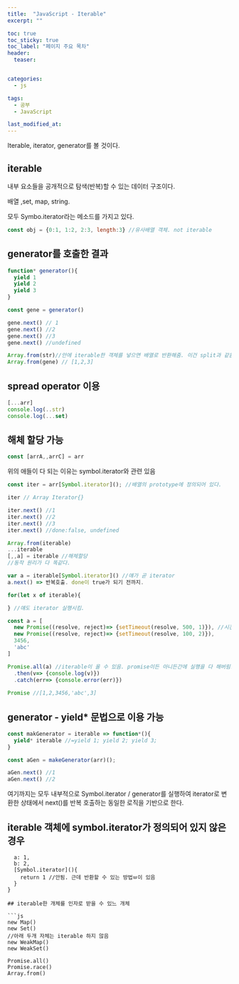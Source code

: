 ```yaml
---
title:  "JavaScript - Iterable"
excerpt: ""

toc: true
toc_sticky: true
toc_label: "페이지 주요 목차"
header:
  teaser: 


categories:
  - js

tags:
  - 공부
  - JavaScript

last_modified_at: 
---
```


Iterable, iterator, generator를 볼 것이다.

## iterable

내부 요소들을 공개적으로 탐색(반복)할 수 있는 데이터 구조이다.

배열 ,set, map, string.

모두 Symbo.iterator라는 메소드를 가지고 있다.

```js
const obj = {0:1, 1:2, 2:3, length:3} //유사배열 객체. not iterable
```

## generator를 호출한 결과

```js
function* generator(){
  yield 1
  yield 2
  yield 3
}

const gene = generator()

gene.next() // 1
gene.next() //2
gene.next() //3
gene.next() //undefined

Array.from(str)//안에 iterable한 객체를 넣으면 배열로 반환해줌. 이건 split과 같음
Array.from(gene) // [1,2,3]
```

## spread operator 이용

```js
[...arr]
console.log(..str)
console.log(...set)
```

## 해체 할당 가능

```js
const [arrA,,arrC] = arr
```

위의 애들이 다 되는 이유는 symbol.iterator와 관련 있음

```js
const iter = arr[Symbol.iterator](); //배열의 prototype에 정의되어 있다.

iter // Array Iterator{}

iter.next() //1
iter.next() //2
iter.next() //3
iter.next() //done:false, undefined
```
```js
Array.from(iterable)
...iterable
[,,a] = iterable //해체할당
//동작 원리가 다 똑같다.

var a = iterable[Symbol.iterator]() //얘가 곧 iterator
a.next() => 반복호출. done이 true가 되기 전까지.

for(let x of iterable){

} //얘도 iterator 실행시킴.

const a = [
  new Promise((resolve, reject)=> {setTimeout(resolve, 500, 1)}), //시간 제한. 0.5초 뒤에 1이란 값을 넘겨줄 거다.
  new Promise((resolve, reject)=> {setTimeout(resolve, 100, 2)}),
  3456,
  'abc'
]

Promise.all(a) //iterable이 올 수 있음. promise이든 아니든간에 실행을 다 해버림.
  .then(v=> {console.log(v)})
  .catch(err=> {console.error(err)})
  
Promise //[1,2,3456,'abc',3]
```

## generator - yield* 문법으로 이용 가능

```js
const makGenerator = iterable => function*(){
  yield* iterable //=yield 1; yield 2; yield 3;
}

const aGen = makeGenerator(arr)();

aGen.next() //1
aGen.next() //2
```

여기까지는 모두 내부적으로 Symbol.iterator / generator를 실행하여 iterator로 변환한 상태에서 next()를 반복 호출하는 동일한 로직을 기반으로 한다.

## iterable 객체에 symbol.iterator가 정의되어 있지 않은 경우

```const obj = {
  a: 1,
  b: 2,
  [Symbol.iterator](){
    return 1 //안됨. 근데 반환할 수 있는 방법ㅂ이 있음
  }
}

## iterable한 개체를 인자로 받을 수 있느 개체

```js
new Map()
new Set()
//아래 두개 자체는 iterable 하지 않음
new WeakMap()
new WeakSet()

Promise.all()
Promise.race()
Array.from()
```
